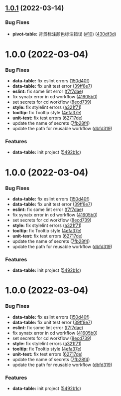 ## [1.0.1](https://github.com/growingio/gio-design-table/compare/v1.0.0...v1.0.1) (2022-03-14)


### Bug Fixes

* **pivot-table:** 背景标注颜色标注错误 ([#10](https://github.com/growingio/gio-design-table/issues/10)) ([430df3d](https://github.com/growingio/gio-design-table/commit/430df3dfc24c2efacdb9cd66d680c783a542376c))

# 1.0.0 (2022-03-04)


### Bug Fixes

* **data-table:** fix eslint errors ([150d40f](https://github.com/growingio/gio-design-table/commit/150d40fea1c3ea273577188675eafd965cfc6b12))
* **data-table:** fix unit test error ([39ff8e7](https://github.com/growingio/gio-design-table/commit/39ff8e7c854e68a7ee81446b71042b2216d8e4fc))
* **eslint:** fix some lint error ([f7f7dae](https://github.com/growingio/gio-design-table/commit/f7f7dae133d8e3d2ef96c4eed90f9b78c7036cea))
* fix synatx error in cd workflow ([41605b0](https://github.com/growingio/gio-design-table/commit/41605b0814bd81412ca61dff4a3ef934a46493b6))
* set secrets for cd workflow ([8ecd739](https://github.com/growingio/gio-design-table/commit/8ecd739d9b72e9473cd85b19d2cc3ca0fafdd5be))
* **style:** fix stylelint errors ([a321f71](https://github.com/growingio/gio-design-table/commit/a321f71e7ed1869e5cfaff3c9f8ffca263f9fe8b))
* **tooltip:** fix Tooltip style ([4efa37e](https://github.com/growingio/gio-design-table/commit/4efa37e26906bfca5d52f4799f92e3e9547a2415))
* **unit-test:** fix test errors ([62717de](https://github.com/growingio/gio-design-table/commit/62717decb3288caf822381be0e2f981b784dac5c))
* update the name of secrets ([7fb28f4](https://github.com/growingio/gio-design-table/commit/7fb28f4414a7fe8cd96612689939785d842b92f5))
* update the path for reusable workflow ([dbfd319](https://github.com/growingio/gio-design-table/commit/dbfd31952309f3c04609842420b6324490f93023))


### Features

* **data-table:** init project ([5492b1c](https://github.com/growingio/gio-design-table/commit/5492b1ccbd2cd7ab28212d1b260c3a7b70b9594c))

# 1.0.0 (2022-03-04)


### Bug Fixes

* **data-table:** fix eslint errors ([150d40f](https://github.com/growingio/gio-design-table/commit/150d40fea1c3ea273577188675eafd965cfc6b12))
* **data-table:** fix unit test error ([39ff8e7](https://github.com/growingio/gio-design-table/commit/39ff8e7c854e68a7ee81446b71042b2216d8e4fc))
* **eslint:** fix some lint error ([f7f7dae](https://github.com/growingio/gio-design-table/commit/f7f7dae133d8e3d2ef96c4eed90f9b78c7036cea))
* fix synatx error in cd workflow ([41605b0](https://github.com/growingio/gio-design-table/commit/41605b0814bd81412ca61dff4a3ef934a46493b6))
* set secrets for cd workflow ([8ecd739](https://github.com/growingio/gio-design-table/commit/8ecd739d9b72e9473cd85b19d2cc3ca0fafdd5be))
* **style:** fix stylelint errors ([a321f71](https://github.com/growingio/gio-design-table/commit/a321f71e7ed1869e5cfaff3c9f8ffca263f9fe8b))
* **tooltip:** fix Tooltip style ([4efa37e](https://github.com/growingio/gio-design-table/commit/4efa37e26906bfca5d52f4799f92e3e9547a2415))
* **unit-test:** fix test errors ([62717de](https://github.com/growingio/gio-design-table/commit/62717decb3288caf822381be0e2f981b784dac5c))
* update the name of secrets ([7fb28f4](https://github.com/growingio/gio-design-table/commit/7fb28f4414a7fe8cd96612689939785d842b92f5))
* update the path for reusable workflow ([dbfd319](https://github.com/growingio/gio-design-table/commit/dbfd31952309f3c04609842420b6324490f93023))


### Features

* **data-table:** init project ([5492b1c](https://github.com/growingio/gio-design-table/commit/5492b1ccbd2cd7ab28212d1b260c3a7b70b9594c))

# 1.0.0 (2022-03-04)


### Bug Fixes

* **data-table:** fix eslint errors ([150d40f](https://github.com/growingio/gio-design-table/commit/150d40fea1c3ea273577188675eafd965cfc6b12))
* **data-table:** fix unit test error ([39ff8e7](https://github.com/growingio/gio-design-table/commit/39ff8e7c854e68a7ee81446b71042b2216d8e4fc))
* **eslint:** fix some lint error ([f7f7dae](https://github.com/growingio/gio-design-table/commit/f7f7dae133d8e3d2ef96c4eed90f9b78c7036cea))
* fix synatx error in cd workflow ([41605b0](https://github.com/growingio/gio-design-table/commit/41605b0814bd81412ca61dff4a3ef934a46493b6))
* set secrets for cd workflow ([8ecd739](https://github.com/growingio/gio-design-table/commit/8ecd739d9b72e9473cd85b19d2cc3ca0fafdd5be))
* **style:** fix stylelint errors ([a321f71](https://github.com/growingio/gio-design-table/commit/a321f71e7ed1869e5cfaff3c9f8ffca263f9fe8b))
* **tooltip:** fix Tooltip style ([4efa37e](https://github.com/growingio/gio-design-table/commit/4efa37e26906bfca5d52f4799f92e3e9547a2415))
* **unit-test:** fix test errors ([62717de](https://github.com/growingio/gio-design-table/commit/62717decb3288caf822381be0e2f981b784dac5c))
* update the name of secrets ([7fb28f4](https://github.com/growingio/gio-design-table/commit/7fb28f4414a7fe8cd96612689939785d842b92f5))
* update the path for reusable workflow ([dbfd319](https://github.com/growingio/gio-design-table/commit/dbfd31952309f3c04609842420b6324490f93023))


### Features

* **data-table:** init project ([5492b1c](https://github.com/growingio/gio-design-table/commit/5492b1ccbd2cd7ab28212d1b260c3a7b70b9594c))
